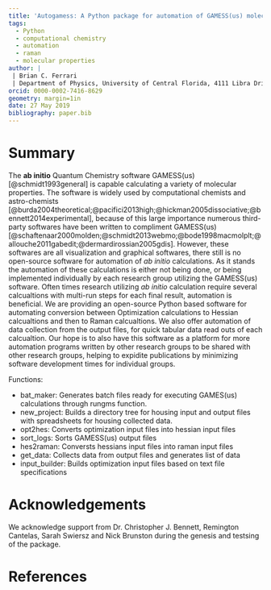 ```yaml
---
title: 'Autogamess: A Python package for automation of GAMESS(us) molecular properties calculations.'
tags:
  - Python
  - computational chemistry
  - automation
  - raman
  - molecular properties
author: |
 | Brian C. Ferrari
 | Department of Physics, University of Central Florida, 4111 Libra Drive, Orlando FL 32816
orcid: 0000-0002-7416-8629
geometry: margin=1in
date: 27 May 2019
bibliography: paper.bib
---
```


# Summary

The **ab initio** Quantum Chemistry software GAMESS(us)[@schmidt1993general] is capable 
calculating a variety of molecular properties. The software is widely used by computational
chemists and astro-chemists [@burda2004theoretical;@pacifici2013high;@hickman2005dissociative;@bennett2014experimental],
because of this large importance numerous third-party softwares have been written to compliment GAMESS(us)
[@schaftenaar2000molden;@schmidt2013webmo;@bode1998macmolplt;@allouche2011gabedit;@dermardirossian2005gdis]. However, 
these softwares are all visualization and graphical softwares, there still is no open-source software for automation
of *ab initio* calculations. As it stands the automation of these calculations is either not being done, or being
implemented individually by each research group utilizing the GAMESS(us) software. Often times research utilizing
*ab initio* calculation require several calcualtions with multi-run steps for each final result, automation is beneficial.
We are providing an open-source Python based software for automating conversion between Optimization calculations to 
Hessian calcualtions and then to Raman calcualtions. We also offer automation of data collection from the output files,
for quick tabular data read outs of each calcualtion. Our hope is to also have this software as a platform for more 
automation programs written by other research groups to be shared with other research groups, helping to expidite 
publications by minimizing software development times for individual groups.

Functions:

* bat_maker: Generates batch files ready for executing GAMES(us) calculations through rungms function.
* new_project: Builds a directory tree for housing input and output files with spreadsheets for housing collected data.
* opt2hes: Converts optimization input files into hessian input files
* sort_logs: Sorts GAMESS(us) output files
* hes2raman: Conversts hessians input files into raman input files
* get_data: Collects data from output files and generates list of data 
* input_builder: Builds optimization input files based on text file specifications 


# Acknowledgements

We acknowledge support from Dr. Christopher J. Bennett, Remington Cantelas, Sarah Swiersz and Nick Brunston during the genesis and testsing of the package.

# References
